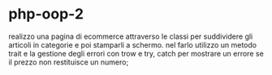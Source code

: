 # php-oop-2

realizzo una pagina di ecommerce attraverso le classi per suddividere gli articoli in categorie e poi stamparli a schermo.
nel farlo utilizzo un metodo trait e la gestione degli errori con trow e try, catch per mostrare un errore se il prezzo non restituisce un numero;
